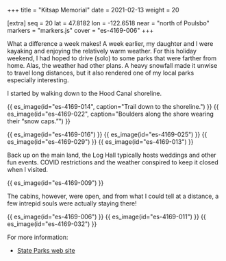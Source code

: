 +++
title = "Kitsap Memorial"
date = 2021-02-13
weight = 20

[extra]
seq = 20
lat = 47.8182
lon = -122.6518
near = "north of Poulsbo"
markers = "markers.js"
cover = "es-4169-006"
+++

What a difference a week makes! A week earlier, my daughter and I were kayaking and enjoying the relatively warm weather. For this holiday weekend, I had hoped to drive (solo) to some parks that were farther from home. Alas, the weather had other plans. A heavy snowfall made it unwise to travel long distances, but it also rendered one of my local parks especially interesting.

<!-- more -->

I started by walking down to the Hood Canal shoreline.

{{ es_image(id="es-4169-014", caption="Trail down to the shoreline.") }}
{{ es_image(id="es-4169-022", caption="Boulders along the shore wearing their “snow caps.”") }}

{{ es_image(id="es-4169-016") }}
{{ es_image(id="es-4169-025") }}
{{ es_image(id="es-4169-029") }}
{{ es_image(id="es-4169-013") }}

Back up on the main land, the Log Hall typically hosts weddings and other fun events. COVID restrictions and the weather conspired to keep it closed when I visited.

{{ es_image(id="es-4169-009") }}

The cabins, however, were open, and from what I could tell at a distance, a few intrepid souls were actually staying there!

{{ es_image(id="es-4169-006") }}
{{ es_image(id="es-4169-011") }}
{{ es_image(id="es-4169-032") }}

For more information:

* [State Parks web site](https://parks.state.wa.us/529/Kitsap-Memorial)
